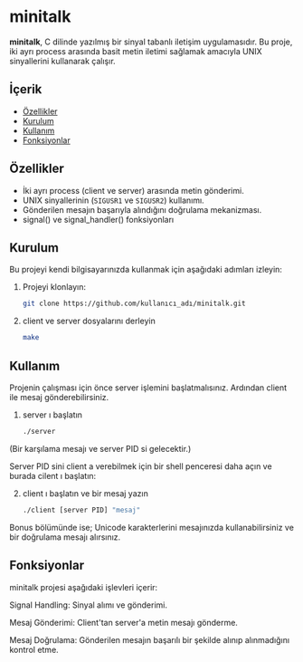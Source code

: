# minitalk

**minitalk**, C dilinde yazılmış bir sinyal tabanlı iletişim uygulamasıdır. Bu proje, iki ayrı process arasında basit metin iletimi sağlamak amacıyla UNIX sinyallerini kullanarak çalışır.

## İçerik

- [Özellikler](#özellikler)
- [Kurulum](#kurulum)
- [Kullanım](#kullanım)
- [Fonksiyonlar](#fonksiyonlar)

## Özellikler

- İki ayrı process (client ve server) arasında metin gönderimi.
- UNIX sinyallerinin (`SIGUSR1` ve `SIGUSR2`) kullanımı.
- Gönderilen mesajın başarıyla alındığını doğrulama mekanizması.
- signal() ve signal_handler() fonksiyonları

## Kurulum

Bu projeyi kendi bilgisayarınızda kullanmak için aşağıdaki adımları izleyin:

1. Projeyi klonlayın:
   ```bash
   git clone https://github.com/kullanıcı_adı/minitalk.git
2. client ve server dosyalarını derleyin
   ```bash
   make
   
## Kullanım

Projenin çalışması için önce server işlemini başlatmalısınız. Ardından client ile mesaj gönderebilirsiniz.
1. server ı başlatın
   ```bash
   ./server
(Bir karşılama mesajı ve server PID si gelecektir.)

Server PID sini client a verebilmek için bir shell penceresi daha açın ve burada cilent ı başlatın:

2. client ı başlatın ve bir mesaj yazın
   ```bash
   ./client [server PID] "mesaj"

Bonus bölümünde ise; Unicode karakterlerini mesajınızda kullanabilirsiniz ve bir doğrulama mesajı alırsınız.

## Fonksiyonlar

minitalk projesi aşağıdaki işlevleri içerir:

Signal Handling: Sinyal alımı ve gönderimi.

Mesaj Gönderimi: Client'tan server'a metin mesajı gönderme.

Mesaj Doğrulama: Gönderilen mesajın başarılı bir şekilde alınıp alınmadığını kontrol etme.
